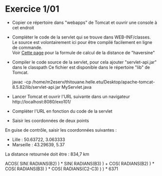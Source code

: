 # Exercice 1/01

* Copier ce répertoire dans "webapps" de Tomcat et ouvrir une console à cet endroit
* Compléter le code de la servlet qui se trouve dans WEB-INF/classes.  
  Le source est volontairement ici pour être compilé facilement en ligne de commande.  
  Voir [Cette page](http://www.movable-type.co.uk/scripts/latlong.html) pour la formule de calcul de la distance de "haversine"
* Compiler le code source de la servlet,
  pour cela ajouter "servlet-api.jar" dans le classpath
  Ce fichier est disponible dans le répertoire "lib" de Tomcat.

  javac -cp /home/m2eserv/thitouane.helle.etu/Desktop/apache-tomcat-8.5.82/lib/servlet-api.jar MyServlet.java 

* Lancer Tomcat et ouvrir l'URL suivante dans un navigateur http://localhost:8080/exo101/
* Compléter l'URL en fonction du code de la servlet
* Saisir les coordonnées de deux points

En guise de contrôle, saisir les coordonnées suivantes :
* Lille : 50.63722, 3.063333
* Marseille : 43.29639, 5.37

La distance retournée doit être : 834,7 km

ACOS( 
  SIN( RADIANS(B2) ) * SIN( RADIANS(B3) ) +
  COS( RADIANS(B2) ) * COS( RADIANS(B3) ) * 
  COS( RADIANS(C2-C3) ) ) * 6371